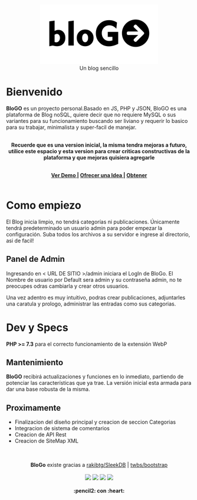 
<p align="center">
<img src="https://raw.githubusercontent.com/gusgeek/bloGo/produccion/admin/assets/img/logo.svg">
  <br>
  Un blog sencillo
</p>

# Bienvenido

  
 **BloGO** es un proyecto personal.Basado en JS, PHP y JSON, BloGO es una plataforma de Blog noSQL, quiere decir que no requiere MySQL o sus variantes para su funcionamiento buscando ser liviano y requerir lo basico para su trabajar, minimalista y super-facil de manejar.
<br><br>
<p align="center">
<strong> Recuerde que es una version inicial, la misma tendra mejoras a futuro, utilice este espacio y esta version para crear criticas constructivas de la plataforma y que mejoras quisiera agregarle  <br><br> 
</p>
  
<p align="center">
  <a href="https://blogo-nosql.herokuapp.com/"> Ver Demo </a> | <a href="https://github.com/gusgeek/bloGo/issues/new"> Ofrecer una Idea </a> | <a href="https://github.com/gusgeek/bloGo/releases/latest"> Obtener </a>
  </strong>
<br><br>
</p>

# Como empiezo
El Blog inicia limpio, no tendrá categorías ni publicaciones. Únicamente tendrá predeterminado un usuario admin para poder empezar la configuración. 
Suba todos los archivos a su servidor e ingrese al directorio, asi de facil! 

## Panel de Admin
Ingresando en  < URL DE SITIO >/admin iniciara el LogIn de BloGo. El Nombre de usuario por Default sera admin y su contraseña admin, no te preocupes odras cambiarla y crear otros usuarios.

Una vez adentro es muy intuitivo, podras crear publicaciones, adjuntarles una caratula y prologo, administrar las entradas como sus categorias. 

# Dev y Specs

 **PHP >= 7.3** para el correcto funcionamiento de la extensión WebP
 
## Mantenimiento

 **BloGO** recibirá actualizaciones y funciones en lo inmediato, partiendo de potenciar las características que ya trae. La versión inicial esta armada para dar una base robusta de la misma.
 
## Proximamente
- Finalizacion del diseño principal y creacion de seccion Categorias
- Integracion de sistema de comentarios
- Creacion de API Rest
- Creacion de SiteMap XML

<p align="center">
  <br><br>
  <strong>BloGo</strong> existe gracias a <a href="https://github.com/rakibtg/SleekDB">rakibtg/SleekDB</a> | <a href="https://github.com/twbs/bootstrap">twbs/bootstrap</a>
  <br><br>
    <img src="https://img.shields.io/github/downloads/gusgeek/bloGo/total">  
    <img src="https://img.shields.io/github/v/release/gusgeek/bloGo">  
    <img src="https://img.shields.io/github/release-date/gusgeek/bloGo">  
    <img src="https://img.shields.io/github/languages/code-size/gusgeek/bloGo">
  <br><br>
  <strong>:pencil2: con :heart:</strong>
</p>


